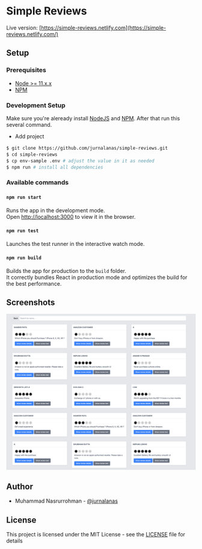# Simple Reviews


Live version: [https://simple-reviews.netlify.com](https://simple-reviews.netlify.com/)

## Setup

### Prerequisites

- [Node >= 11.x.x](https://nodejs.org/en/)
- [NPM](https://www.npmjs.com/)

### Development Setup

Make sure you're aleready install [NodeJS](https://nodejs.org/en/) and [NPM](https://www.npmjs.com/). After that run this several command.

- Add project

```bash
$ git clone https://github.com/jurnalanas/simple-reviews.git
$ cd simple-reviews
$ cp env-sample .env # adjust the value in it as needed
$ npm run # install all dependencies
```

### Available commands

#### `npm run start`

Runs the app in the development mode.<br />
Open [http://localhost:3000](http://localhost:3000) to view it in the browser.

#### `npm run test`

Launches the test runner in the interactive watch mode.<br />

#### `npm run build`

Builds the app for production to the `build` folder.<br />
It correctly bundles React in production mode and optimizes the build for the best performance.


## Screenshots

![homepage](/screenshots/homepage.png)

## Author
- Muhammad Nasrurrohman - [@jurnalanas](https://github.com/jurnalanas)

## License
This project is licensed under the MIT License - see the [LICENSE](/LICENSE) file for details
